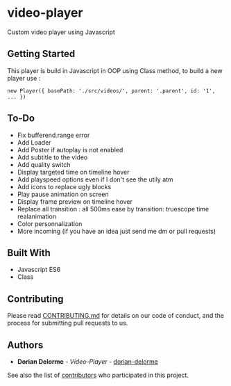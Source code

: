 # video-player

Custom video player using Javascript

## Getting Started

This player is build in Javascript in OOP using Class method, to build a new player use :

```
new Player({ basePath: './src/videos/', parent: '.parent', id: '1', ... })
```

## To-Do

* Fix bufferend.range error
* Add Loader
* Add Poster if autoplay is not enabled
* Add subtitle to the video
* Add quality switch
* Display targeted time on timeline hover
* Add playspeed options even if I don't see the utily atm
* Add icons to replace ugly blocks
* Play pause animation on screen
* Display frame preview on timeline hover
* Replace all transition : all 500ms ease by transition: truescope time realanimation 
* Color personnalization
* More incoming (if you have an idea just send me dm or pull requests)

## Built With

* Javascript ES6
* Class

## Contributing

Please read [CONTRIBUTING.md](https://github.com/dorian-delorme/video-player/blob/master/CONTRIBUTING.md) for details on our code of conduct, and the process for submitting pull requests to us.

## Authors

* **Dorian Delorme** - *Video-Player* - [dorian-delorme](https://github.com/dorian-delorme)

See also the list of [contributors](https://github.com/dorian-delorme/video-player/contributors) who participated in this project.